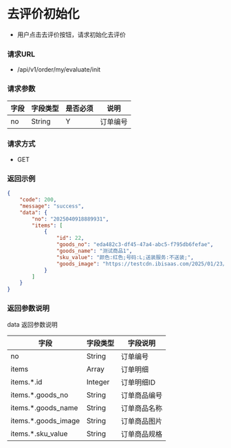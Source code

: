 # 去评价初始化

* 用户点击去评价按钮，请求初始化去评价

### 请求URL

* /api/v1/order/my/evaluate/init

### 请求参数

| 字段     | 字段类型   | 是否必须 | 说明   |
|--------|--------|------|------|
| no     | String | Y    | 订单编号 |

### 请求方式
* GET

### 返回示例

```json
{
    "code": 200,
    "message": "success",
    "data": {
        "no": "2025040918889931",
        "items": [
            {
                "id": 22,
                "goods_no": "eda482c3-df45-47a4-abc5-f795db6fefae",
                "goods_name": "测试商品1",
                "sku_value": "颜色:红色;号码:L;送装服务:不送装;",
                "goods_image": "https://testcdn.ibisaas.com/2025/01/23/NEF7tKfku7VJd9LQzcJExEdLp3PWpdzHP6yuBF7Q.png"
            }
        ]
    }
}
```

### 返回参数说明

data 返回参数说明

| 字段                  | 字段类型    | 字段说明   |
|---------------------|---------|--------|
| no                  | String  | 订单编号   |
| items               | Array   | 订单明细   |
| items.*.id          | Integer | 订单明细ID |
| items.*.goods_no    | String  | 订单商品编号 |
| items.*.goods_name  | String  | 订单商品名称 |
| items.*.goods_image | String  | 订单商品图片 |
| items.*.sku_value   | String  | 订单商品规格 |
